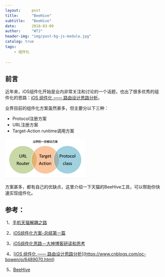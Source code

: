 ```yaml
---
layout:     post
title:      "BeeHive"
subtitle:   "BeeHive"
date:       2018-03-09
author:     "WTJ"
header-img: "img/post-bg-js-module.jpg"
catalog: true
tags:
    - 组件化

---
```


## 前言

近年来，iOS组件化开始是业内非常关注和讨论的一个话题，也出了很多优秀的组件化的思路：[iOS 组件化 —— 路由设计思路分析](http://www.cnblogs.com/oc-bowen/p/6489070.html)。

业界目前的组件化方案虽然甚多，但主要分以下三种：

 - Protocol注册方案
 - URL注册方案
 - Target-Action runtime调用方案

<img class="shadow" src="img/in-post/componentizationscheme.png" width="260">

方案甚多，都有自己的优缺点，这里介绍一下天猫的BeeHive工具，可以帮助你快速实现组件化。



## 参考：



​	1、[手机天猫解耦之路](http://www.infoq.com/cn/articles/the-road-of-mobile-tmall-decoupling)

​	2、[iOS组件化方案-总结第一篇](https://www.jianshu.com/p/2cb4cc8d216e)

​	3、[iOS组件化思路－大神博客研读和思考](https://www.jianshu.com/p/afb9b52143d4)

​	4、[[iOS 组件化 —— 路由设计思路分析](http://www.cnblogs.com/oc-bowen/p/6489070.html)](https://www.cnblogs.com/oc-bowen/p/6489070.html)

​	5、[BeeHive](https://github.com/BMWB/BeeHive)

